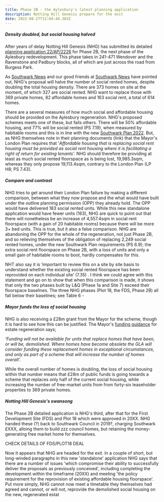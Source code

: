 ```yaml
---
title: Phase 2B - the Aylesbury's latest planning application
description: Notting Hill Genesis prepare for the exit
date: 2022-08-27T12:04:44.383Z
---
```

##### Density doubled, but social housing halved

After years of delay Notting Hill Genesis (NHG) has submitted its detailed [planning application 22/AP/2226](https://planning.southwark.gov.uk/online-applications/) for Phase 2B, the next phase of the Aylesbury redevelopment.  This phase takes in 241-471 Wendover and the Ravenstone and Padbury blocks, all of which are just across the road from Burgess Park.

As [Southwark News](https://southwarknews.co.uk/featured/latest-aylesbury-estate-development-would-slash-social-rent-homes-by-50-per-cent/) and our good friends at [Southwark News](https://twitter.com/SouthwarkNotes/status/1557081532313092098) have pointed out, NHG's proposal will halve the number of social rented homes, despite doubling the total housing density.  There are 373 homes on site at the moment, of which 327 are social rented.  NHG want to replace those with 369 private homes, 82 affordable homes and 163 social rent, a total of 614 homes.

There are a several measures of how much social and affordable housing should be provided on the Aylesbury regeneration.  NHG's proposed schemes meets one of these, but fails others.  There will be 50% affordable housing, and 77% will be social rented (PS 7.19), when measured by habitable rooms and this is in line with the new [Southwark Plan 2022](https://www.southwark.gov.uk/assets/attach/94325/Southwark-Plan-2022.pdf).  But, as NHG themselves note in their planning documents (link) that the Mayor's London Plan requires that '*Affordable housing that is replacing social rent housing must be provided as social rent housing where it is facilitating a right of return for existing tenants'.*  NHG should therefore be providing at least as much social rented floorspace as is being lost, 19,985.3sqm, whereas they only propose 19,113.4sqm, contrary to the London Plan (LP H8; PS 7.43).

##### Compare and contrast

NHG tries to get around their London Plan failure by making a different comparison, between what they now propose and the what would have built under the outline planning permission (OPP) they already hold.  The OPP would have delivered 183 social rented units.  While this new standalone application would have fewer units (163), NHG are quick to point out that there will nonetheless be an increase of 4,557.4sqm in social rent floorspace (with a gain of 20 habitable rooms) because there will be more 3+ bed units. This is true, but it also a false comparison.  NHG are abandoning the OPP for the whole of the regeneration, not just Phase 2B, and so relieving themselves of the obligation of replacing 2,249 social rented homes, under the new Southwark Plan requirements (PS 6.9); the extra social rent floorspace on Phase 2B, with a loss of units and only a small gain of habitable rooms to boot, hardly compensates for this.

NHT also say  it is ‘important to review this on a site by site basis to understand whether the existing social rented floorspace has been reprovided on each individual site’ (7.35) .  I think we could agree with this statement and go on to show that when this comparison is made, it shows that only the two phases built by L&Q (Phase 1a and Site 7) exceed their  floorspace baselines.  The three NHG phases (Plot 18, the FDS, Phase 2B) all fall below their baselines; see Table 6 -

##### Mayor funds the loss of social housing

NHG is also receiving a £28m grant from the Mayor for the scheme, though it is hard to see how this can be justified.  The Mayor's [funding guidance](https://www.london.gov.uk/sites/default/files/301120_homes_for_londoners_-_funding_guidance-acc1.pdf) for estate regeneration says;

*'Funding will not be available for units that replace homes that have been, or will be, demolished. Where homes have become obsolete the GLA will consider funding these replacement homes in exceptional circumstances, and only as part of a scheme that will increase the number of homes overall'.*

While the overall number of homes is doubling, the loss of social housing within that number means that £28m of public funds is going towards a scheme that replaces only half of the current social housing, while increasing the number of free-market units from from forty-six leaseholder properties to 369 private homes.

##### Notting Hill Genesis's swansong

The Phase 2B detailed application is NHG's third, after that for the First Development Site (FDS) and Plot 18 which were approved in 20XX.  NHG handed these (?) back to Southwark Council in 2019?, charging Southwark £XXX, alloing them to build zzz council homes, but retaining the money-generating free market home for themselves. 

CHECK DETAILS OF FDS/PLOT18 DEAL

 Now it appears that NHG are headed for the exit.  In a couple of short, but long-winded paragraphs in this new 'standalone' application NHG says that there are a number of issues 'which compromise their ability to successfully deliver the proposals as previously conceived', including completing the development within the timeframe (20XX) and meeting 'the policy requirement for the reprovision of existing affordable housing floorspace'.  Put more simply, NHG cannot now meet a timetable they themselves had agreed and cannot, or will not, reprovide the demolished social housing on the new, regenerated estat